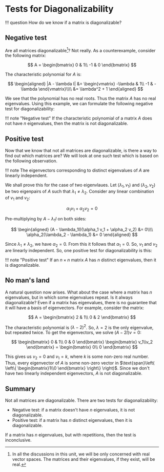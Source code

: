 # Tests for Diagonalizability

!!! question
	How do we know if a matrix is diagonalizable?
	

## Negative test

Are all matrices diagonalizable[^1]? Not really. As a counterexample, consider the following matrix:

[^1]: In all the discussions in this unit, we will be only concerned with real vector spaces. The matrices and their eigenvalues, if they exist, will be real.


$$
A = \begin{bmatrix}
0 & 1\\
-1 & 0
\end{bmatrix}
$$



The characteristic polynomial for $A$ is:



$$
\begin{aligned}
|A - \lambda I| &= \begin{vmatrix}
-\lambda & 1\\
-1 & -\lambda
\end{vmatrix}\\\\
&= \lambda^2 + 1
\end{aligned}
$$



We see that the polynomial has no real roots. Thus the matrix $A$ has no real eigenvalues. Using this example, we can formulate the following negative test for diagonalizability:



!!! note "Negative test"
	If the characteristic polynomial of a matrix $A$ does not have $n$ eigenvalues, then the matrix is not diagonalizable.



## Positive test

Now that we know that not all matrices are diagonalizable, is there a way to find out which matrices are? We will look at one such test which is based on the following observation.

!!! note
    The eigenvectors corresponding to distinct eigenvalues of $A$ are linearly independent.

We shall prove this for the case of two eigenvlaues. Let $(\lambda_1, v_1)$ and $(\lambda_2, v_2)$ be two eigenpairs of $A$ such that $\lambda_1 \neq \lambda_2$. Consider any linear combination of $v_1$ and $v_2$:


$$
\alpha_1v_1 + \alpha_2 v_2 = 0
$$


Pre-multiplying by $A - \lambda_1 I$ on both sides:


$$
\begin{aligned}
(A - \lambda_1I)(\alpha_1 v_1 + \alpha_2 v_2) &= 0\\\\
\alpha_2(\lambda_2 - \lambda_1) &= 0
\end{aligned}
$$


Since $\lambda_1 \neq \lambda_2$, we have $\alpha_2 = 0$. From this it follows that $\alpha_1 = 0$. So, $v_1$ and $v_2$ are linearly independent. So, one positive test for diagonalizability is this:



!!! note "Positive test"
    If an $n \times n$ matrix $A$ has $n$ distinct eigenvalues, then it is diagonalizable.



## No man's land

A natural question now arises. What about the case where a matrix has $n$​ eigenvalues, but in which some eigenvalues repeat. Is it always diagonalizable? Even if a matrix has eigenvalues, there is no guarantee that it will have a basis of eigenvectors. For example, consider the matrix:



$$
A = \begin{bmatrix}
2 & 1\\
0 & 2
\end{bmatrix}
$$



The characteristic polynomial is $(\lambda - 2)^2$. So, $\lambda = 2$ is the only eigenvalue, but repeated twice. To get the eigenvectors, we solve $(A - 2I)v = 0$:



$$
\begin{bmatrix}
0 & 1\\
0 & 0
\end{bmatrix} \begin{bmatrix}
v_1\\v_2
\end{bmatrix} = \begin{bmatrix}
0\\
0
\end{bmatrix}
$$



This gives us $v_2 = 0$ and $v_1 = k$, where $k$ is some non-zero real number. Thus, every eigenvector of $A$ is some non-zero vector in $\text{span}\left( \left\{ \begin{bmatrix}1\\0 \end{bmatrix} \right\} \right)$. Since we don't have two linearly independent eigenvectors, $A$ is not diagonalizable.



## Summary

Not all matrices are diagonalizable. There are two tests for diagonalizability:

- Negative test: if a matrix doesn't have $n$ eigenvalues, it is not diagonalizable.
- Positive test: if a matrix has $n$ distinct eigenvalues, then it is diagonalizable.

If a matrix has $n$ eigenvalues, but with repetitions, then the test is inconclusive.

